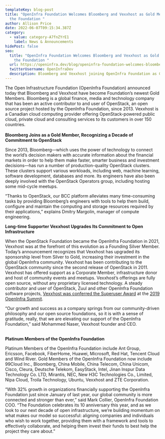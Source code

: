 ```yaml
---
templateKey: blog-post
title: "OpenInfra Foundation Welcomes Bloomberg and Vexxhost as Gold Members of
  the Foundation "
author: Allison Price
date: 2022-06-07T09:15:34.387Z
category:
  - value: category-A7fnZYrE1
    label: News & Announcements
hidePost: false
seo:
  title: "OpenInfra Foundation Welcomes Bloomberg and Vexxhost as Gold Members of
    the Foundation "
  url: https://openinfra.dev/blog/openinfra-foundation-welcomes-bloomberg-and-vexxhost-as-gold-members-of-the-foundation
  twitterUsername: OpenInfraDev
  description: Bloomberg and Vexxhost joining OpenInfra Foundation as Gold Members.
---
```

The Open Infrastructure Foundation (OpenInfra Foundation) announced today that Bloomberg and Vexxhost have become Foundation’s newest Gold Members. Bloomberg is a global finance, media and technology company that has been an active contributor to and user of OpenStack, an open source project hosted by the OpenInfra Foundation, since 2013. Vexxhost is a Canadian cloud computing provider offering OpenStack-powered public cloud, private cloud and consulting services to its customers in over 150 countries.\
\
**Bloomberg Joins as a Gold Member, Recognizing a Decade of Commitment to OpenStack**

Since 2013, Bloomberg—which uses the power of technology to connect the world’s decision makers with accurate information about the financial markets in order to help them make faster, smarter business and investment decisions—has run a number of production-quality OpenStack clusters. These clusters support various workloads, including web, machine learning, software development, databases and more. Its engineers have also been deeply involved with the OpenStack Operators group, including hosting some mid-cycle meetups.

“Thanks to OpenStack, our BCC platform alleviates many time-consuming tasks by providing Bloomberg’s engineers with tools to help them build, configure and maintain the computing and storage resources required by their applications,” explains Dmitry Margolin, manager of compute engineering.

**Long-time Supporter Vexxhost Upgrades Its Commitment to Open Infrastructure**

When the OpenStack Foundation became the OpenInfra Foundation in 2021, Vexxhost was at the forefront of this evolution as a Founding Silver Member. Today’s announcement recognizes that Vexxhost has upgraded its sponsorship level from Silver to Gold, increasing their investment in the global OpenInfra community. Vexxhost has been contributing to the OpenStack community since the second release of OpenStack in 2011. Vexxhost has offered support as a Corporate Member, infrastructure donor and host of community events and meetups. Vexxhost’s offerings are fully open source, without any proprietary licensed technology. A steady contributor and user of OpenStack, Zuul and other OpenInfra Foundation software projects, [Vexxhost was conferred the Superuser Award](https://superuser.openstack.org/articles/denver-superuser-awards-nominee-vexxhost/) at the [2019 OpenInfra Summit](https://superuser.openstack.org/articles/superuser-award-denver/). 

“Our growth and success as a company springs from our community-driven philosophy and our open source foundations, so it is with a sense of gratitude, really, that we are elevating our support of the OpenInfra Foundation,” said Mohammed Naser, Vexxhost founder and CEO. 

\
**Platinum Members of the OpenInfra Foundation**

Platinum Members of the OpenInfra Foundation include Ant Group, Ericsson, Facebook, FiberHome, Huawei, Microsoft, Red Hat, Tencent Cloud and Wind River. Gold Members of the OpenInfra Foundation now include 99Cloud Inc., Bloomberg, China Mobile, China Telecom, China Unicom, Cisco, Cleura, Deutsche Telekom, EasyStack, Intel, Jinan Inspur Data Technology Co. LTD, Mirantis, NEC, New H3C Technologies Co., Limited, Nipa Cloud, Troila Technology, Ubuntu, Vexxhost and ZTE Corporation.

“With 32% growth in organizations financially supporting the OpenInfra Foundation just since January of last year, our global community is more connected and stronger than ever,” said Mark Collier, OpenInfra Foundation COO. “The Foundation celebrates its 10 anniversary this year, and as we look to our next decade of open infrastructure, we’re building momentum on what makes our model so successful: aligning companies and individuals who wish to work together, providing them with a framework and tools to effectively collaborate, and helping them invest their funds to best help the project they care about.”